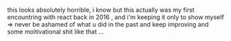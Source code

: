 this looks absolutely horrible, i know 
but this actually was my first encountring with react back in 2016
, and i'm keeping it only to show myself => never be ashamed of what u did in the past and keep improving and some moltivational shit like that ...